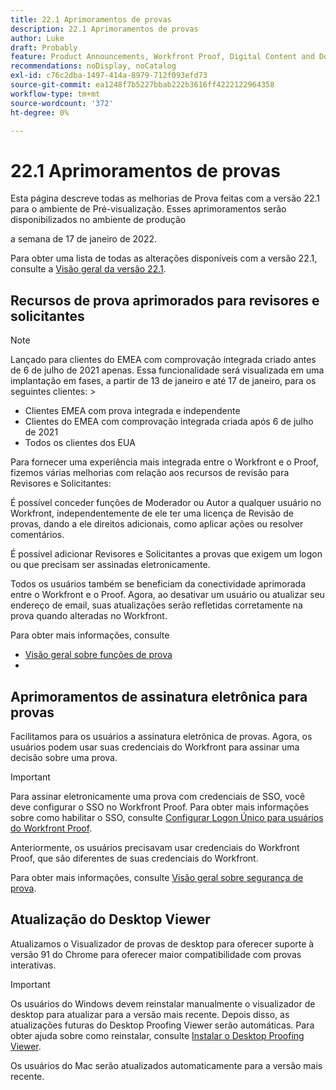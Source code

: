 ```yaml
---
title: 22.1 Aprimoramentos de provas
description: 22.1 Aprimoramentos de provas
author: Luke
draft: Probably
feature: Product Announcements, Workfront Proof, Digital Content and Documents
recommendations: noDisplay, noCatalog
exl-id: c76c2dba-1497-414a-8979-712f093efd73
source-git-commit: ea1248f7b5227bbab222b3616ff4222122964358
workflow-type: tm+mt
source-wordcount: '372'
ht-degree: 0%

---
```


# 22.1 Aprimoramentos de provas

Esta página descreve todas as melhorias de Prova feitas com a versão 22.1 para o ambiente de Pré-visualização. Esses aprimoramentos serão disponibilizados no ambiente de produção

<!--
<MadCap:conditionalText data-mc-conditions="QuicksilverOrClassic.Draft mode">
in January 2022
</MadCap:conditionalText>
-->

a semana de 17 de janeiro de 2022.

Para obter uma lista de todas as alterações disponíveis com a versão 22.1, consulte a [Visão geral da versão 22.1](../../../product-announcements/product-releases/22.1-release-activity/22-1-release-overview.md).

## Recursos de prova aprimorados para revisores e solicitantes

>[!NOTE]
>
>Lançado para clientes do EMEA com comprovação integrada criado antes de 6 de julho de 2021 apenas. Essa funcionalidade será visualizada em uma implantação em fases, a partir de 13 de janeiro e até 17 de janeiro, para os seguintes clientes: >
>* Clientes EMEA com prova integrada e independente
>* Clientes do EMEA com comprovação integrada criada após 6 de julho de 2021
>* Todos os clientes dos EUA
>

Para fornecer uma experiência mais integrada entre o Workfront e o Proof, fizemos várias melhorias com relação aos recursos de revisão para Revisores e Solicitantes:

É possível conceder funções de Moderador ou Autor a qualquer usuário no Workfront, independentemente de ele ter uma licença de Revisão de provas, dando a ele direitos adicionais, como aplicar ações ou resolver comentários.

É possível adicionar Revisores e Solicitantes a provas que exigem um logon ou que precisam ser assinadas eletronicamente.

Todos os usuários também se beneficiam da conectividade aprimorada entre o Workfront e o Proof. Agora, ao desativar um usuário ou atualizar seu endereço de email, suas atualizações serão refletidas corretamente na prova quando alteradas no Workfront.

Para obter mais informações, consulte

* [Visão geral sobre funções de prova](../../../review-and-approve-work/proofing/proofing-overview/proof-roles.md)
*  

## Aprimoramentos de assinatura eletrônica para provas

Facilitamos para os usuários a assinatura eletrônica de provas. Agora, os usuários podem usar suas credenciais do Workfront para assinar uma decisão sobre uma prova.

>[!IMPORTANT]
>
>Para assinar eletronicamente uma prova com credenciais de SSO, você deve configurar o SSO no Workfront Proof. Para obter mais informações sobre como habilitar o SSO, consulte [Configurar Logon Único para usuários do Workfront Proof](../../../workfront-proof/wp-acct-admin/account-settings/configure-sso-for-wp-users.md).

Anteriormente, os usuários precisavam usar credenciais do Workfront Proof, que são diferentes de suas credenciais do Workfront.

Para obter mais informações, consulte [Visão geral sobre segurança de prova](../../../review-and-approve-work/proofing/proofing-overview/proof-security-overview.md).

## Atualização do Desktop Viewer

Atualizamos o Visualizador de provas de desktop para oferecer suporte à versão 91 do Chrome para oferecer maior compatibilidade com provas interativas.

>[!IMPORTANT]
>
>Os usuários do Windows devem reinstalar manualmente o visualizador de desktop para atualizar para a versão mais recente. Depois disso, as atualizações futuras do Desktop Proofing Viewer serão automáticas. Para obter ajuda sobre como reinstalar, consulte [Instalar o Desktop Proofing Viewer](../../../review-and-approve-work/proofing/use-the-desktop-proofing-viewer/installing-desktop-proofing-viewer.md).

Os usuários do Mac serão atualizados automaticamente para a versão mais recente.
